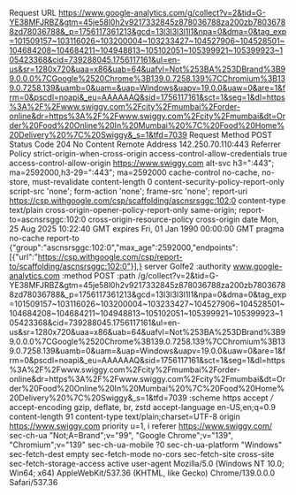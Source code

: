 Request URL
https://www.google-analytics.com/g/collect?v=2&tid=G-YE38MFJRBZ&gtm=45je58l0h2v9217332845z878036788za200zb78036788zd78036788&_p=1756117361213&gcd=13l3l3l3l1l1&npa=0&dma=0&tag_exp=101509157~103116026~103200004~103233427~104527906~104528501~104684208~104684211~104948813~105102051~105399921~105399923~105423368&cid=739288045.1756117161&ul=en-us&sr=1280x720&uaa=x86&uab=64&uafvl=Not%253BA%253DBrand%3B99.0.0.0%7CGoogle%2520Chrome%3B139.0.7258.139%7CChromium%3B139.0.7258.139&uamb=0&uam=&uap=Windows&uapv=19.0.0&uaw=0&are=1&frm=0&pscdl=noapi&_eu=AAAAAAQ&sid=1756117161&sct=1&seg=1&dl=https%3A%2F%2Fwww.swiggy.com%2Fcity%2Fmumbai%2Forder-online&dr=https%3A%2F%2Fwww.swiggy.com%2Fcity%2Fmumbai&dt=Order%20Food%20Online%20In%20Mumbai%20%7C%20Food%20Home%20Delivery%20%7C%20Swiggy&_s=1&tfd=7039
Request Method
POST
Status Code
204 No Content
Remote Address
142.250.70.110:443
Referrer Policy
strict-origin-when-cross-origin
access-control-allow-credentials
true
access-control-allow-origin
https://www.swiggy.com
alt-svc
h3=":443"; ma=2592000,h3-29=":443"; ma=2592000
cache-control
no-cache, no-store, must-revalidate
content-length
0
content-security-policy-report-only
script-src 'none'; form-action 'none'; frame-src 'none'; report-uri https://csp.withgoogle.com/csp/scaffolding/ascnsrsggc:102:0
content-type
text/plain
cross-origin-opener-policy-report-only
same-origin; report-to=ascnsrsggc:102:0
cross-origin-resource-policy
cross-origin
date
Mon, 25 Aug 2025 10:22:40 GMT
expires
Fri, 01 Jan 1990 00:00:00 GMT
pragma
no-cache
report-to
{"group":"ascnsrsggc:102:0","max_age":2592000,"endpoints":[{"url":"https://csp.withgoogle.com/csp/report-to/scaffolding/ascnsrsggc:102:0"}],}
server
Golfe2
:authority
www.google-analytics.com
:method
POST
:path
/g/collect?v=2&tid=G-YE38MFJRBZ&gtm=45je58l0h2v9217332845z878036788za200zb78036788zd78036788&_p=1756117361213&gcd=13l3l3l3l1l1&npa=0&dma=0&tag_exp=101509157~103116026~103200004~103233427~104527906~104528501~104684208~104684211~104948813~105102051~105399921~105399923~105423368&cid=739288045.1756117161&ul=en-us&sr=1280x720&uaa=x86&uab=64&uafvl=Not%253BA%253DBrand%3B99.0.0.0%7CGoogle%2520Chrome%3B139.0.7258.139%7CChromium%3B139.0.7258.139&uamb=0&uam=&uap=Windows&uapv=19.0.0&uaw=0&are=1&frm=0&pscdl=noapi&_eu=AAAAAAQ&sid=1756117161&sct=1&seg=1&dl=https%3A%2F%2Fwww.swiggy.com%2Fcity%2Fmumbai%2Forder-online&dr=https%3A%2F%2Fwww.swiggy.com%2Fcity%2Fmumbai&dt=Order%20Food%20Online%20In%20Mumbai%20%7C%20Food%20Home%20Delivery%20%7C%20Swiggy&_s=1&tfd=7039
:scheme
https
accept
*/*
accept-encoding
gzip, deflate, br, zstd
accept-language
en-US,en;q=0.9
content-length
91
content-type
text/plain;charset=UTF-8
origin
https://www.swiggy.com
priority
u=1, i
referer
https://www.swiggy.com/
sec-ch-ua
"Not;A=Brand";v="99", "Google Chrome";v="139", "Chromium";v="139"
sec-ch-ua-mobile
?0
sec-ch-ua-platform
"Windows"
sec-fetch-dest
empty
sec-fetch-mode
no-cors
sec-fetch-site
cross-site
sec-fetch-storage-access
active
user-agent
Mozilla/5.0 (Windows NT 10.0; Win64; x64) AppleWebKit/537.36 (KHTML, like Gecko) Chrome/139.0.0.0 Safari/537.36
